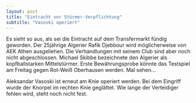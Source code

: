 ```yaml
---
layout: post
title: "Eintracht vor Stürmer-Verpflichtung"
subtitle: "Vasoski operiert"
---
```


Es sieht so aus, als sei die Eintracht auf dem Transfermarkt fündig geworden. Der 25jährige Algerier Rafik Djebbour wird möglicherweise von AEK Athen ausgeliehen. Die Verhandlungen mit seinem Club sind aber noch nicht abgeschlossen. Michael Skibbe bezeichnete den Algerier als kopfballstarken Mittelstürmer. Erste Bewährungsprobe könnte das Testspiel am Freitag gegen Rot-Weiß Oberhausen werden. Mal sehen...

Aleksandar Vasoski ist erneut am Knie operiert werden. Bei dem Eingriff wurde der Knorpel im rechten Knie geglättet. Wie lange der Verteidiger fehlen wird, steht noch nicht fest.

